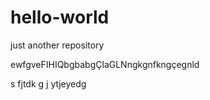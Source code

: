 # hello-world
just another repository

ewfgveFIHIQbgbabgÇlaGLNngkgnfkngçegnld

s
fjtdk
g
j
ytjeyedg
